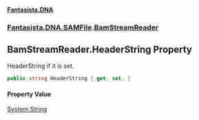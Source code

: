 #### [Fantasista.DNA](index.md 'index')
### [Fantasista.DNA.SAMFile](Fantasista.DNA.SAMFile.md 'Fantasista.DNA.SAMFile').[BamStreamReader](Fantasista.DNA.SAMFile.BamStreamReader.md 'Fantasista.DNA.SAMFile.BamStreamReader')

## BamStreamReader.HeaderString Property

HeaderString if it is set.

```csharp
public string HeaderString { get; set; }
```

#### Property Value
[System.String](https://docs.microsoft.com/en-us/dotnet/api/System.String 'System.String')